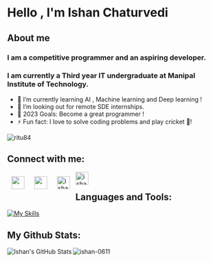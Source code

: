 <h1>Hello , I'm Ishan Chaturvedi  
</h1>


## **About me**
### I am a competitive programmer and an aspiring developer.
### I am currently a Third year IT undergraduate at Manipal Institute of Technology. 

- 🌱 I’m currently learning AI , Machine learning and Deep learning !
- 👯 I’m looking out for remote SDE internships.
- 🥅 2023 Goals: Become a great programmer !
- ⚡ Fun fact: I love to solve coding problems and play cricket :star_struck:!

 <p><img align="center" src="https://camo.githubusercontent.com/d348976f3419cd09cf731439742c1b889e3f3cd8e04b2e72e7a219d85b049c37/68747470733a2f2f636c6f75642d6c66697532373079302d6861636b2d636c75622d626f742e76657263656c2e6170702f30666f6f7465722e706e67" alt="ritu84" /></p>

 
 ## Connect with me:
<p>
  <a href="https://www.linkedin.com/in/ishan-chaturvedi-8b4a6b237/" rel="nofollow noreferrer">
   <img align="left" src="https://cdn.jsdelivr.net/gh/devicons/devicon/icons/linkedin/linkedin-original.svg" width="30px" style="padding: 10px;"/>
  </a> &nbsp; 
  <a href="https://github.com/ishan-0611" rel="nofollow noreferrer">
    <img align="left" src="https://cdn.jsdelivr.net/gh/devicons/devicon/icons/github/github-original.svg" width="30px" style="padding: 10px;" />
  </a> &nbsp;
 <a href="https://codeforces.com/profile/ishan0611" target="blank"><img align="left" src="https://img.icons8.com/external-tal-revivo-color-tal-revivo/96/000000/external-codeforces-programming-competitions-and-contests-programming-community-logo-color-tal-revivo.png" alt="ishan0611" width="30" style="padding: 10px;" /></a>
<a href="https://www.codechef.com/users/ishan0611" target="blank"><img align="left" src="https://img.icons8.com/color/144/000000/codechef.png" alt="ishan0611"  width="30" /></a>

</p>

##  Languages and Tools:
[![My Skills](https://skillicons.dev/icons?i=vscode,cpp,c,github,tensorflow,python,flutter,dart)](https://skillicons.dev)
<div>
 <!--
<img align="left" src="https://cdn.jsdelivr.net/gh/devicons/devicon/icons/vscode/vscode-original.svg" width="40px" style="padding: 10px;" />
<img align="left" src="https://cdn.jsdelivr.net/gh/devicons/devicon/icons/cplusplus/cplusplus-original.svg" width="40px" style="padding: 10px;"/>
<img align="left" src="https://cdn.jsdelivr.net/gh/devicons/devicon/icons/flutter/flutter-original.svg" width="40px" style="padding: 10px;"/>
<img align="left" src="https://cdn.jsdelivr.net/gh/devicons/devicon/icons/dart/dart-original.svg" width="40px" style="padding: 10px;"/>
<img align="left" src="https://cdn.jsdelivr.net/gh/devicons/devicon/icons/androidstudio/androidstudio-original.svg" width="40px" style="padding: 10px;" />
<img align="left" src="https://cdn.jsdelivr.net/gh/devicons/devicon/icons/gradle/gradle-plain.svg" width="40" height="40"/>
<img align="left" src="https://cdn.jsdelivr.net/gh/devicons/devicon/icons/git/git-original.svg" width="40px" style="padding: 10px;" />
<img align="left" src="https://cdn.jsdelivr.net/gh/devicons/devicon/icons/github/github-original.svg" width="40px" style="padding: 10px;" />
<img align="left" src="https://cdn.jsdelivr.net/gh/devicons/devicon/icons/java/java-original-wordmark.svg" width="40px" style="padding: 10px;" />
<img align="left" src="https://cdn.jsdelivr.net/gh/devicons/devicon/icons/android/android-original.svg" width="40px" style="padding: 10px;"/>
<img align="left" src="https://github.com/tandpfun/skill-icons/blob/main/icons/TensorFlow-Dark.svg" width="40px" style="padding: 10px;"/>
<div> -->

## My Github Stats:
<img align="left" alt="Ishan's GitHub Stats" src="https://github-readme-stats.vercel.app/api?username=ishan-0611&show_icons=true&hide_border=false&title_color=ff652f&icon_color=FFE400&bg_color=09131B&text_color=ffffff&border_color=0c1a25" />
<img align="center" src="https://github-readme-stats.vercel.app/api/top-langs?username=ishan-0611&show_icons=true&locale=en&layout=compact&theme=radical" alt="ishan-0611" />


